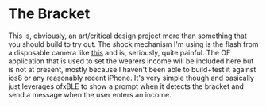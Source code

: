 The Bracket
=======

This is, obviously, an art/critical design project more than something that you should build to try out. The shock mechanism I'm using is the flash from a disposable camera like [this](http://www.amazon.com/Disposable-Kodak-Camera-3Pack) and is, seriously, quite painful. The OF application that is used to set the wearers income will be included here but is not at present, mostly because I haven't been able to build+test it against ios8 or any reasonably recent iPhone. It's very simple though and basically just leverages ofxBLE to show a prompt when it detects the bracket and send a message when the user enters an income.
